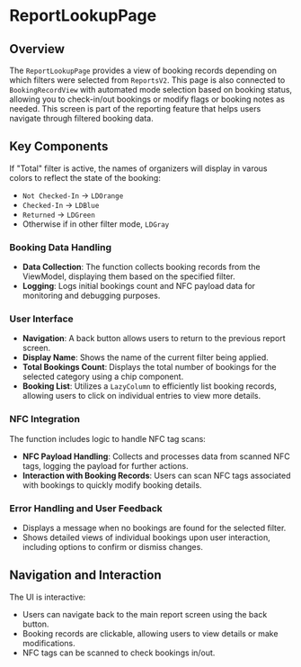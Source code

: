 # ReportLookupPage

## Overview

The `ReportLookupPage` provides a view of booking records depending on which filters were selected from `ReportsV2`. This page is also connected to `BookingRecordView` with automated mode selection based on booking status, allowing you to check-in/out bookings or modify flags or booking notes as needed. This screen is part of the reporting feature that helps users navigate through filtered booking data.

## Key Components
If "Total" filter is active, the names of organizers will display in varous colors to reflect the state of the booking:
- `Not Checked-In` -> `LDOrange`
- `Checked-In` -> `LDBlue`
- `Returned` -> `LDGreen`
- Otherwise if in other filter mode, `LDGray`

### Booking Data Handling
- **Data Collection**: The function collects booking records from the ViewModel, displaying them based on the specified filter.
- **Logging**: Logs initial bookings count and NFC payload data for monitoring and debugging purposes.

### User Interface
- **Navigation**: A back button allows users to return to the previous report screen.
- **Display Name**: Shows the name of the current filter being applied.
- **Total Bookings Count**: Displays the total number of bookings for the selected category using a chip component.
- **Booking List**: Utilizes a `LazyColumn` to efficiently list booking records, allowing users to click on individual entries to view more details.

### NFC Integration
The function includes logic to handle NFC tag scans:
- **NFC Payload Handling**: Collects and processes data from scanned NFC tags, logging the payload for further actions.
- **Interaction with Booking Records**: Users can scan NFC tags associated with bookings to quickly modify booking details.

### Error Handling and User Feedback
- Displays a message when no bookings are found for the selected filter.
- Shows detailed views of individual bookings upon user interaction, including options to confirm or dismiss changes.

## Navigation and Interaction
The UI is interactive:
- Users can navigate back to the main report screen using the back button.
- Booking records are clickable, allowing users to view details or make modifications.
- NFC tags can be scanned to check bookings in/out.
